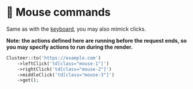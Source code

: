 # 🐁 Mouse commands

Same as with the [keyboard](keyboard-commands.md), you may also mimick clicks.

**Note: the actions defined here are running before the request ends, so you may specify actions to run during the render.**

```php
Clusteer::to('https://example.com')
    ->leftClick('td[class="mouse-1"]')
    ->rightClick('td[class="mouse-2"]')
    ->middleClick('td[class="mouse-3"]')
    ->get();
```
